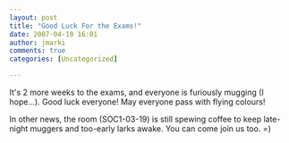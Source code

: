 ```yaml
---
layout: post
title: "Good Luck For the Exams!"
date: 2007-04-10 16:01
author: jmarki
comments: true
categories: [Uncategorized]

---
```

It's 2 more weeks to the exams, and everyone is furiously mugging (I hope...). Good luck everyone! May everyone pass with flying colours!

In other news, the room (SOC1-03-19) is still spewing coffee to keep late-night muggers and too-early larks awake. You can come join us too. =)
